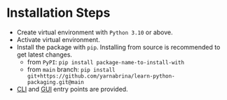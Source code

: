 # Installation Steps

* Create virtual environment with `Python 3.10` or above.
* Activate virtual environment.
* Install the package with `pip`. Installing from source is recommended to get latest changes.
    * from `PyPI`: `pip install package-name-to-install-with`
    * from `main` branch: `pip install git+https://github.com/yarnabrina/learn-python-packaging.git@main`
* [CLI](./CLI.md) and [GUI](./GUI.md) entry points are provided.
